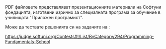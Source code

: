 PDF файловете представляват презентационните материали на Софтуни фондацията, изготвени изрично за специалната програма за обучение в училищата "Приложен програмист".

Може да тествате решенията си на задачите на :

https://judge.softuni.org/Contests#!/List/ByCategory/294/Programming-Fundamentals-School
